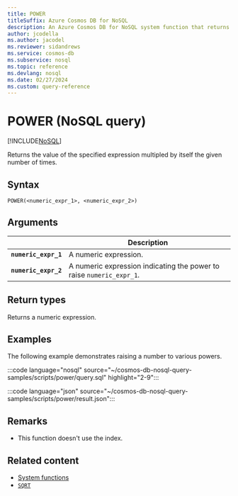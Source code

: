 ```yaml
---
title: POWER
titleSuffix: Azure Cosmos DB for NoSQL
description: An Azure Cosmos DB for NoSQL system function that returns a number multipled by itself a specified number of times.
author: jcodella
ms.author: jacodel
ms.reviewer: sidandrews
ms.service: cosmos-db
ms.subservice: nosql
ms.topic: reference
ms.devlang: nosql
ms.date: 02/27/2024
ms.custom: query-reference
---
```


# POWER (NoSQL query)

[!INCLUDE[NoSQL](../../includes/appliesto-nosql.md)]

Returns the value of the specified expression multipled by itself the given number of times.  
  
## Syntax
  
```nosql
POWER(<numeric_expr_1>, <numeric_expr_2>)  
```

## Arguments

| | Description |
| --- | --- |
| **`numeric_expr_1`** | A numeric expression. |
| **`numeric_expr_2`** | A numeric expression indicating the power to raise `numeric_expr_1`. |

## Return types

Returns a numeric expression.  
  
## Examples

The following example demonstrates raising a number to various powers.  

:::code language="nosql" source="~/cosmos-db-nosql-query-samples/scripts/power/query.sql" highlight="2-9":::

:::code language="json" source="~/cosmos-db-nosql-query-samples/scripts/power/result.json":::

## Remarks

- This function doesn't use the index.

## Related content

- [System functions](system-functions.yml)
- [`SQRT`](sqrt.md)

